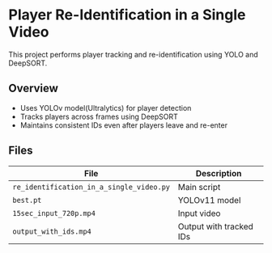 # Player Re-Identification in a Single Video
This project performs player tracking and re-identification using YOLO and DeepSORT.

## Overview
- Uses YOLOv model(Ultralytics) for player detection
- Tracks players across frames using DeepSORT
- Maintains consistent IDs even after players leave and re-enter

##  Files

| File | Description |
|------|-------------|
| `re_identification_in_a_single_video.py` | Main script |
| `best.pt` | YOLOv11 model 
| `15sec_input_720p.mp4` | Input video |
| `output_with_ids.mp4` | Output with tracked IDs

